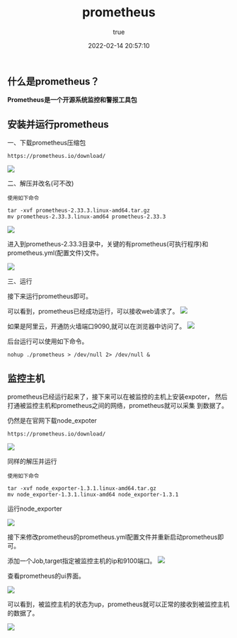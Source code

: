 ﻿--- 
title: prometheus
date: 2022-02-14 20:57:10
permalink: /pages/8309a5b876fc9025
categories: 
  - 云原生
tags: 
  - null
author: 
  name: shirongsheng
  link: https://github.com/shirongsheng
---

## 什么是prometheus？

**Prometheus是一个开源系统监控和警报工具包**

## 安装并运行prometheus

一、下载prometheus压缩包

```
https://prometheus.io/download/
```

<img src="/old-times/png/prometheus/prome_1.png">


二、解压并改名(可不改)

```
使用如下命令

tar -xvf prometheus-2.33.3.linux-amd64.tar.gz
mv prometheus-2.33.3.linux-amd64 prometheus-2.33.3
```

<img src="/old-times/png/prometheus/prome_2.png">

进入到prometheus-2.33.3目录中，关键的有prometheus(可执行程序)和prometheus.yml(配置文件)文件。


<img src="/old-times/png/prometheus/prome_3.png">

三、运行

接下来运行prometheus即可。

可以看到，prometheus已经成功运行，可以接收web请求了。
<img src="/old-times/png/prometheus/prome_4.png">

如果是阿里云，开通防火墙端口9090,就可以在浏览器中访问了。
<img src="/old-times/png/prometheus/prome_5.png">

后台运行可以使用如下命令。
```
nohup ./prometheus > /dev/null 2> /dev/null &
```

## 监控主机

prometheus已经运行起来了，接下来可以在被监控的主机上安装expoter，
然后打通被监控主机和prometheus之间的网络，prometheus就可以采集
到数据了。

仍然是在官网下载node_expoter
```
https://prometheus.io/download/
```
<img src="/old-times/png/prometheus/prome_6.png">

同样的解压并运行

```
使用如下命令

tar -xvf node_exporter-1.3.1.linux-amd64.tar.gz
mv node_exporter-1.3.1.linux-amd64 node_exporter-1.3.1
```
运行node_exporter     

<img src="/old-times/png/prometheus/prome_7.png">

接下来修改prometheus的prometheus.yml配置文件并重新启动prometheus即可。

添加一个Job,target指定被监控主机的ip和9100端口。
<img src="/old-times/png/prometheus/prome_8.png">


查看prometheus的ui界面。

<img src="/old-times/png/prometheus/prome_9.png">

可以看到，被监控主机的状态为up，prometheus就可以正常的接收到被监控主机的数据了。

<img src="/old-times/png/prometheus/prome_10.png">
